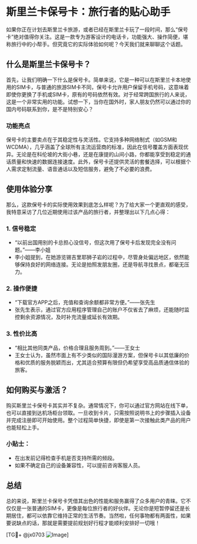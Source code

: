 # 斯里兰卡保号卡：旅行者的贴心助手

如果你正在计划去斯里兰卡旅游，或者已经在斯里兰卡玩了一段时间，那么“保号卡”绝对值得你关注。这是一款专为游客设计的电话卡，功能强大、操作简便，堪称旅行中的小帮手。但究竟它的实际体验如何呢？今天我们就来聊聊这个话题。

## 什么是斯里兰卡保号卡？

首先，让我们明确一下什么是保号卡。简单来说，它是一种可以在斯里兰卡本地使用的SIM卡，与普通的旅游SIM卡不同，保号卡允许用户保留手机号码，这意味着即使你更换了手机或SIM卡，原有的号码依然有效。对于经常跨国旅行的人来说，这是一个非常实用的功能。试想一下，当你在国外时，家人朋友仍然可以通过你的国内号码联系到你，是不是特别安心？

### 功能亮点

保号卡的主要卖点在于其稳定性与灵活性。它支持多种网络制式（如GSM和WCDMA），几乎涵盖了全球所有主流运营商的标准，因此在信号覆盖方面表现优异。无论是在科伦坡的大街小巷，还是在康提的山间小路，你都能享受到稳定的通话质量和快速的数据连接速度。此外，保号卡还提供灵活的套餐选择，可以根据个人需求定制流量、语音通话以及短信服务，避免了不必要的浪费。

## 使用体验分享

那么，这款保号卡的实际使用效果到底怎么样呢？为了给大家一个更直观的感受，我特意采访了几位近期使用过该产品的旅行者，并整理出以下几点心得：

### 1. **信号稳定**
   - “以前出国用别的卡总担心没信号，但这次用了保号卡后发现完全没有问题。”——李小姐
   - 李小姐提到，在她游览锡吉里耶狮子岩的过程中，尽管身处偏远地区，依然能够保持良好的网络连接。无论是拍照发朋友圈，还是导航寻找景点，都毫无压力。

### 2. **操作便捷**
   - “下载官方APP之后，充值和查询余额都非常方便。”——张先生
   - 张先生表示，通过官方应用程序管理自己的账户不仅省去了麻烦，还能随时监控剩余资源情况，及时补充流量或延长有效期。

### 3. **性价比高**
   - “相比其他同类产品，价格合理且服务周到。”——王女士
   - 王女士认为，虽然市面上有不少类似的国际漫游方案，但保号卡以其低廉的价格和优质的服务脱颖而出，尤其适合预算有限但仍希望享受高品质通信体验的旅客。

## 如何购买与激活？

购买斯里兰卡保号卡其实并不复杂。通常情况下，你可以通过官方网站在线下单，也可以直接到达机场柜台领取。一旦收到卡片，只需按照说明书上的步骤插入设备并完成注册即可开始使用。整个过程简单快捷，即使是第一次接触此类产品的用户也能轻松上手。

### 小贴士：
- 在出发前记得检查手机是否支持所需的频段。
- 如果不确定自己的设备兼容性，可以提前咨询客服人员。

## 总结

总的来说，斯里兰卡保号卡凭借其出色的性能和服务赢得了众多用户的青睐。它不仅仅是一张普通的SIM卡，更像是每位旅行者的好伙伴。无论你是短暂停留还是长期居住，都可以依靠它维持正常的生活节奏。当然啦，任何事物都有两面性，如果要说缺点的话，那就是需要提前规划好行程才能顺利安排好一切哦！

[TG💪+ @jx0703 ![Image](https://github.com/user-attachments/assets/dbca1d08-cadb-493c-b0ec-ad6f7a83f270)]